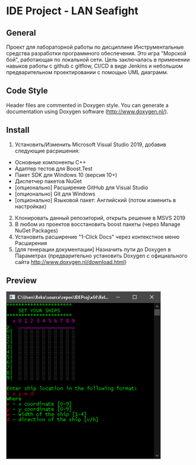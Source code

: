 ﻿IDE Project - LAN Seafight
==========================

## General
Проект для лабораторной работы по дисциплине Инструментальные средства разработки программного обеспечения.
Это игра "Морской бой", работающая по локальной сети.
Цель заключалась в применении навыков работы с github с gitflow, CI/CD в виде Jenkins и небольшом предварительном проектировании с помощью UML диаграмм.

## Code Style
Header files are commented in Doxygen style. You can generate a documentation using Doxygen software (http://www.doxygen.nl/).

## Install
1) Установить/Изменить Microsoft Visual Studio 2019, добавив следующие расришения: 
- Основные компоненты C++
- Адаптер тестов для Boost.Test
- Пакет SDK для Windows 10 (версия 10+)
- Диспетчер пакетов NuGet
- [опционально] Расширение GitHub для Visual Studio
- [опционально] Git для Windows
- [опционально] Языковой пакет: Английский (потом изменить в настройках)
2) Клонировать данный репозиторий, открыть решение в MSVS 2019
3) В любом из проектов восстановить boost пакеты (через Manage NuGet Packages)
4) Установить расширение "1-Click Docs" через контекстное меню Расширения
5) [для генерации документации] Назначить пути до Doxygen в Параметрах (предварительно установить Doxygen с официального сайта http://www.doxygen.nl/download.html)

## Preview
![Seafight](https://github.com/rekongstor/IDEProj/blob/master/preview.png)
